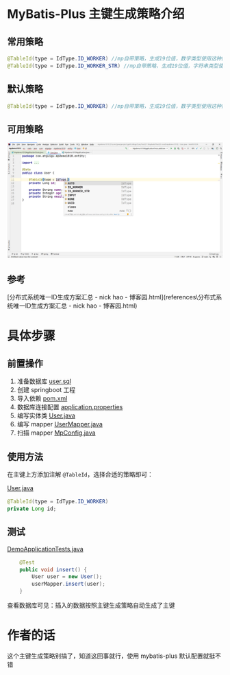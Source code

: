 # MyBatis-Plus 主键生成策略介绍

## 常用策略

```java
@TableId(type = IdType.ID_WORKER) //mp自带策略，生成19位值，数字类型使用这种策略，比如long
@TableId(type = IdType.ID_WORKER_STR) //mp自带策略，生成19位值，字符串类型使用这种策略
```

## 默认策略

```java
@TableId(type = IdType.ID_WORKER) //mp自带策略，生成19位值，数字类型使用这种策略，比如long
```

## 可用策略

![image-20210326191238570](image/image-20210326191238570.png)

## 参考

 [分布式系统唯一ID生成方案汇总 - nick hao - 博客园.html](references\分布式系统唯一ID生成方案汇总 - nick hao - 博客园.html) 

# 具体步骤

## 前置操作

1. 准备数据库 [user.sql](data\user.sql) 
2. 创建 springboot 工程
3. 导入依赖 [pom.xml](code\pom.xml) 
4. 数据库连接配置 [application.properties](code\src\main\resources\application.properties) 
5. 编写实体类 [User.java](code\src\main\java\com\example\demo\entity\User.java) 
6. 编写 mapper  [UserMapper.java](code\src\main\java\com\example\demo\mapper\UserMapper.java) 
7. 扫描 mapper  [MpConfig.java](code\src\main\java\com\example\demo\config\MpConfig.java) 

## 使用方法

在主键上方添加注解 `@TableId`，选择合适的策略即可：

 [User.java](code\src\main\java\com\example\demo\entity\User.java) 

```java
@TableId(type = IdType.ID_WORKER)
private Long id;
```

## 测试

 [DemoApplicationTests.java](code\src\test\java\com\example\demo\DemoApplicationTests.java) 

```java
    @Test
    public void insert() {
        User user = new User();
        userMapper.insert(user);
    }
```

查看数据库可见：插入的数据按照主键生成策略自动生成了主键

# 作者的话

这个主键生成策略别搞了，知道这回事就行，使用 mybatis-plus 默认配置就挺不错





